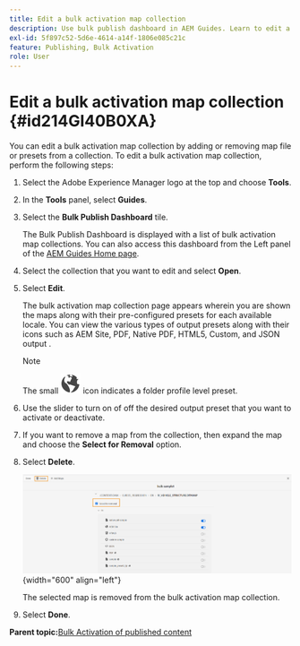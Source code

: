 ```yaml
---
title: Edit a bulk activation map collection
description: Use bulk publish dashboard in AEM Guides. Learn to edit a bulk activation map collection by adding or removing map files.
exl-id: 5f897c52-5d6e-4614-a14f-1806e085c21c
feature: Publishing, Bulk Activation
role: User
---
```

# Edit a bulk activation map collection {#id214GI40B0XA}

You can edit a bulk activation map collection by adding or removing map file or presets from a collection. To edit a bulk activation map collection, perform the following steps:

1.  Select the Adobe Experience Manager logo at the top and choose **Tools**.

1.  In the **Tools** panel, select **Guides**.

1.  Select the **Bulk Publish Dashboard** tile.

    The Bulk Publish Dashboard is displayed with a list of bulk activation map collections. You can also access this dashboard from the Left panel of the [AEM Guides Home page](intro-home-page.md).

1.  Select the collection that you want to edit and select **Open**.

1.  Select **Edit**.

    The bulk activation map collection page appears wherein you are shown the maps along with their pre-configured presets for each available locale.
    You can view the various types of output presets along with their icons such as AEM Site, PDF, Native PDF, HTML5, Custom, and JSON output
.
    
    >[!NOTE]
    >
    > The small ![](images/global-preset-icon.svg) icon indicates a folder profile level preset.
   

1.  Use the slider to turn on of off the desired output preset that you want to activate or deactivate.

1.  If you want to remove a map from the collection, then expand the map and choose the **Select for Removal** option.

1.  Select **Delete**.

    ![](images/bulk-activation-delete-map.png){width="600" align="left"}

    The selected map is removed from the bulk activation map collection.

1.  Select **Done**.


**Parent topic:**[Bulk Activation of published content](conf-bulk-activation.md)
